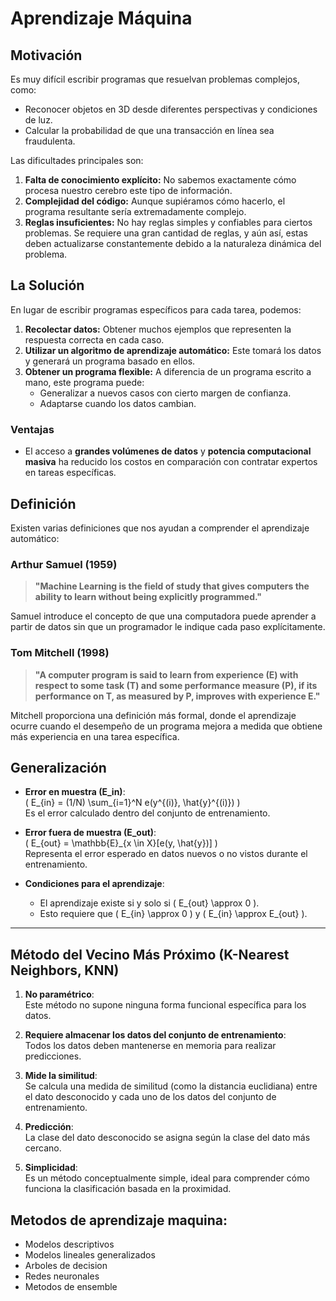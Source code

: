 # Aprendizaje Máquina  

## Motivación  

Es muy difícil escribir programas que resuelvan problemas complejos, como:  

- Reconocer objetos en 3D desde diferentes perspectivas y condiciones de luz.  
- Calcular la probabilidad de que una transacción en línea sea fraudulenta.  

Las dificultades principales son:  

1. **Falta de conocimiento explícito:** No sabemos exactamente cómo procesa nuestro cerebro este tipo de información.  
2. **Complejidad del código:** Aunque supiéramos cómo hacerlo, el programa resultante sería extremadamente complejo.  
3. **Reglas insuficientes:** No hay reglas simples y confiables para ciertos problemas. Se requiere una gran cantidad de reglas, y aún así, estas deben actualizarse constantemente debido a la naturaleza dinámica del problema.  

## La Solución  

En lugar de escribir programas específicos para cada tarea, podemos:  

1. **Recolectar datos:** Obtener muchos ejemplos que representen la respuesta correcta en cada caso.  
2. **Utilizar un algoritmo de aprendizaje automático:** Este tomará los datos y generará un programa basado en ellos.  
3. **Obtener un programa flexible:** A diferencia de un programa escrito a mano, este programa puede:  
   - Generalizar a nuevos casos con cierto margen de confianza.  
   - Adaptarse cuando los datos cambian.  

### Ventajas  

- El acceso a **grandes volúmenes de datos** y **potencia computacional masiva** ha reducido los costos en comparación con contratar expertos en tareas específicas.  

## Definición  

Existen varias definiciones que nos ayudan a comprender el aprendizaje automático:  

### Arthur Samuel (1959)  
> **"Machine Learning is the field of study that gives computers the ability to learn without being explicitly programmed."**  

Samuel introduce el concepto de que una computadora puede aprender a partir de datos sin que un programador le indique cada paso explícitamente.  

### Tom Mitchell (1998)  
> **"A computer program is said to learn from experience (E) with respect to some task (T) and some performance measure (P), if its performance on T, as measured by P, improves with experience E."**  

Mitchell proporciona una definición más formal, donde el aprendizaje ocurre cuando el desempeño de un programa mejora a medida que obtiene más experiencia en una tarea específica.

## Generalización  

- **Error en muestra (E_in)**:  
  \( E_{in} = (1/N) \sum_{i=1}^N e(y^{(i)}, \hat{y}^{(i)}) \)  
  Es el error calculado dentro del conjunto de entrenamiento.  

- **Error fuera de muestra (E_out)**:  
  \( E_{out} = \mathbb{E}_{x \in X}[e(y, \hat{y})] \)  
  Representa el error esperado en datos nuevos o no vistos durante el entrenamiento.  

- **Condiciones para el aprendizaje**:  
  - El aprendizaje existe si y solo si \( E_{out} \approx 0 \).  
  - Esto requiere que \( E_{in} \approx 0 \) y \( E_{in} \approx E_{out} \).  

---

## Método del Vecino Más Próximo (K-Nearest Neighbors, KNN)  

1. **No paramétrico**:  
   Este método no supone ninguna forma funcional específica para los datos.  

2. **Requiere almacenar los datos del conjunto de entrenamiento**:  
   Todos los datos deben mantenerse en memoria para realizar predicciones.  

3. **Mide la similitud**:  
   Se calcula una medida de similitud (como la distancia euclidiana) entre el dato desconocido y cada uno de los datos del conjunto de entrenamiento.  

4. **Predicción**:  
   La clase del dato desconocido se asigna según la clase del dato más cercano.  

5. **Simplicidad**:  
   Es un método conceptualmente simple, ideal para comprender cómo funciona la clasificación basada en la proximidad.  

## Metodos de aprendizaje maquina:
- Modelos descriptivos
- Modelos lineales generalizados
- Arboles de decision
- Redes neuronales
- Metodos de ensemble